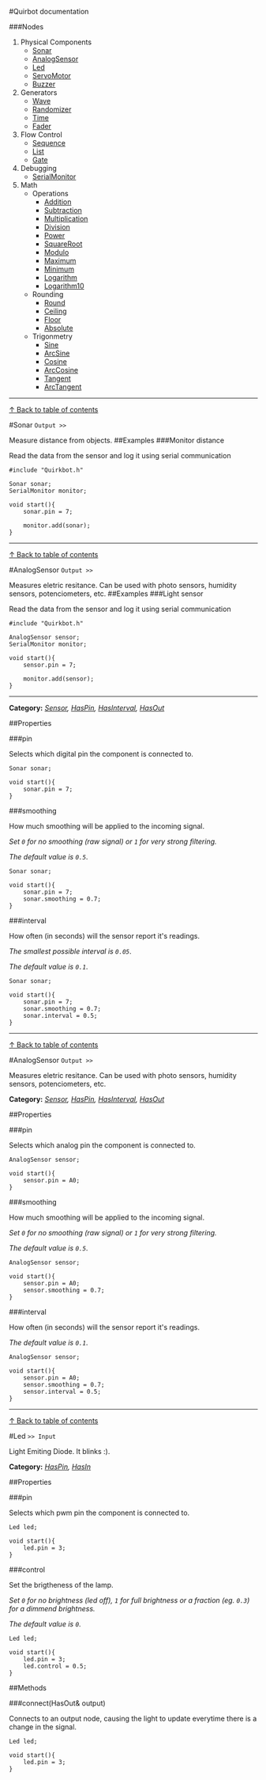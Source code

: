 #Quirbot documentation

<a name=menu></a>
###Nodes
1. Physical Components
	- [Sonar](#Sonar)
	- [AnalogSensor](#AnalogSensor)
	- [Led](#Led)
	- [ServoMotor](#ServoMotor)
	- [Buzzer](#Buzzer)
2. Generators
	- [Wave](#Wave)
	- [Randomizer](#Randomizer)
    - [Time](#Time)
    - [Fader](#Fader)
3. Flow Control
	- [Sequence](#Sequence)
	- [List](#List)
    - [Gate](#Gate)
4. Debugging
    - [SerialMonitor](#SerialMonitor)
5. Math
    - Operations
        - [Addition](#Addition)
        - [Subtraction](#Subtraction)
        - [Multiplication](#Multiplication)
        - [Division](#Division)
        - [Power](#Power)
        - [SquareRoot](#SquareRoot)
        - [Modulo](#Modulo)
        - [Maximum](#Maximum)
        - [Minimum](#Minimum)
        - [Logarithm](#Logarithm)
        - [Logarithm10](#Logarithm10)
     - Rounding
        - [Round](#Round)
        - [Ceiling](#Ceiling)
        - [Floor](#Floor)
        - [Absolute](#Absolute)
    - Trigonmetry
        - [Sine](#Sine)
        - [ArcSine](#ArcSine)
        - [Cosine](#Cosine)
        - [ArcCosine](#ArcCosine)
        - [Tangent](#Tangent)
        - [ArcTangent](#ArcTangent)

---

<a name=Sonar></a>

[↑ Back to table of contents](#menu)

#Sonar ````Output >>````

Measure distance from objects.
##Examples
###Monitor distance

Read the data from the sensor and log it using serial communication
	
	#include "Quirkbot.h"
	
	Sonar sonar;
	SerialMonitor monitor;
	
	void start(){
		sonar.pin = 7;
		
		monitor.add(sonar);
	}
	
	
---

<a name=AnalogSensor></a>

[↑ Back to table of contents](#menu)

#AnalogSensor ````Output >>````

Measures eletric resitance. Can be used with photo sensors, humidity sensors, potenciometers, etc.
##Examples
###Light sensor

Read the data from the sensor and log it using serial communication
	
	#include "Quirkbot.h"
	
	AnalogSensor sensor;
	SerialMonitor monitor;
	
	void start(){
		sensor.pin = 7;
		
		monitor.add(sensor);
	}
	







--------------------------------
**Category:** *[Sensor](#Sensor), [HasPin](#HasPin), [HasInterval](#HasInterval), [HasOut](#HasOut)*

##Properties

###pin

Selects which digital pin the component is connected to.
	
	Sonar sonar;
	
	void start(){
		sonar.pin = 7;
	}
	

###smoothing

How much smoothing will be applied to the incoming signal.

*Set ```0``` for no smoothing (raw signal) or ````1```` for very strong filtering.*

*The default value is ```0.5```*.


	
	Sonar sonar;
	
	void start(){
		sonar.pin = 7;
		sonar.smoothing = 0.7;
	}

###interval

How often (in seconds) will the sensor report it's readings.

*The smallest possible interval is ```0.05```*.

*The default value is ```0.1```*.


	
	Sonar sonar;
	
	void start(){
		sonar.pin = 7;
		sonar.smoothing = 0.7;
		sonar.interval = 0.5;
	}


---

<a name=AnalogSensor></a>

[↑ Back to table of contents](#menu)

#AnalogSensor ````Output >>````


Measures eletric resitance. Can be used with photo sensors, humidity sensors, potenciometers, etc.

**Category:** *[Sensor](#Sensor), [HasPin](#HasPin), [HasInterval](#HasInterval), [HasOut](#HasOut)*

##Properties

###pin

Selects which analog pin the component is connected to.
	
	AnalogSensor sensor;
	
	void start(){
		sensor.pin = A0;
	}
	

###smoothing

How much smoothing will be applied to the incoming signal.

*Set ```0``` for no smoothing (raw signal) or ````1```` for very strong filtering.*

*The default value is ```0.5```*.


	
	AnalogSensor sensor;
	
	void start(){
		sensor.pin = A0;
		sensor.smoothing = 0.7;
	}

###interval

How often (in seconds) will the sensor report it's readings.

*The default value is ```0.1```*.


	
	AnalogSensor sensor;
	
	void start(){
		sensor.pin = A0;
		sensor.smoothing = 0.7;
		sensor.interval = 0.5;
	}

---

<a name=Led></a>

[↑ Back to table of contents](#menu)

#Led ````>> Input````


Light Emiting Diode. It blinks :).

**Category:** *[HasPin](#HasPin), [HasIn](#HasIn)*

##Properties

###pin

Selects which pwm pin the component is connected to.
	
	Led led;
	
	void start(){
		led.pin = 3;
	}
	
###control

Set the brigtheness of the lamp.

*Set ```0``` for no brightness (led off), ````1```` for full brightness or a fraction (eg. ```0.3```) for a dimmend brightness.*

*The default value is ```0```*.

	
	Led led;
	
	void start(){
		led.pin = 3;
		led.control = 0.5;
	}
	

##Methods

###connect(HasOut& output)

Connects to an output node, causing the light to update everytime  there is a change in the signal.
	
	Led led;
	
	void start(){
		led.pin = 3;
	}
	


